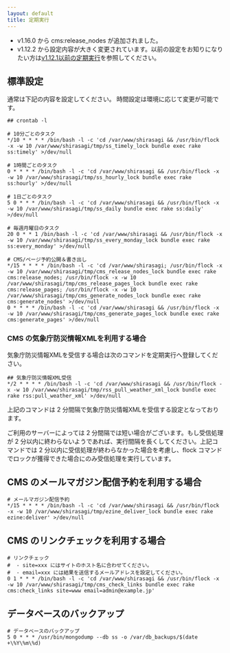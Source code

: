 ```yaml
---
layout: default
title: 定期実行
---
```


- v1.16.0 から cms:release_nodes が追加されました。
- v1.12.2 から設定内容が大きく変更されています。以前の設定をお知りになりたい方は[v1.12.1以前の定期実行](/settings/cron-before-v1.12.1.html)を参照してください。

## 標準設定

通常は下記の内容を設定してください。
時間設定は環境に応じて変更が可能です。

~~~
## crontab -l

# 10分ごとのタスク
*/10 * * * * /bin/bash -l -c 'cd /var/www/shirasagi && /usr/bin/flock -x -w 10 /var/www/shirasagi/tmp/ss_timely_lock bundle exec rake ss:timely' >/dev/null

# 1時間ごとのタスク
0 * * * * /bin/bash -l -c 'cd /var/www/shirasagi && /usr/bin/flock -x -w 10 /var/www/shirasagi/tmp/ss_hourly_lock bundle exec rake ss:hourly' >/dev/null

# 1日ごとのタスク
5 0 * * * /bin/bash -l -c 'cd /var/www/shirasagi && /usr/bin/flock -x -w 10 /var/www/shirasagi/tmp/ss_daily bundle exec rake ss:daily' >/dev/null

# 毎週月曜日のタスク
20 0 * * 1 /bin/bash -l -c 'cd /var/www/shirasagi && /usr/bin/flock -x -w 10 /var/www/shirasagi/tmp/ss_every_monday_lock bundle exec rake ss:every_monday' >/dev/null

# CMS/ページ予約公開＆書き出し
*/15 * * * * /bin/bash -l -c 'cd /var/www/shirasagi; /usr/bin/flock -x -w 10 /var/www/shirasagi/tmp/cms_release_nodes_lock bundle exec rake cms:release_nodes; /usr/bin/flock -x -w 10 /var/www/shirasagi/tmp/cms_release_pages_lock bundle exec rake cms:release_pages; /usr/bin/flock -x -w 10 /var/www/shirasagi/tmp/cms_generate_nodes_lock bundle exec rake cms:generate_nodes' >/dev/null
0 * * * * /bin/bash -l -c 'cd /var/www/shirasagi && /usr/bin/flock -x -w 10 /var/www/shirasagi/tmp/cms_generate_pages_lock bundle exec rake cms:generate_pages' >/dev/null
~~~

### CMS の気象庁防災情報XMLを利用する場合

気象庁防災情報XMLを受信する場合は次のコマンドを定期実行へ登録してください。

~~~
## 気象庁防災情報XML受信
*/2 * * * * /bin/bash -l -c 'cd /var/www/shirasagi && /usr/bin/flock -x -w 10 /var/www/shirasagi/tmp/rss_pull_weather_xml_lock bundle exec rake rss:pull_weather_xml' >/dev/null
~~~

上記のコマンドは 2 分間隔で気象庁防災情報XMLを受信する設定となっております。

ご利用のサーバーによっては 2 分間隔では短い場合がございます。もし受信処理が 2 分以内に終わらないようであれば、実行間隔を長くしてください。上記コマンドでは 2 分以内に受信処理が終わらなかった場合を考慮し、flock コマンドでロックが獲得できた場合にのみ受信処理を実行しています。


## CMS のメールマガジン配信予約を利用する場合

~~~
# メールマガジン配信予約
*/15 * * * * /bin/bash -l -c 'cd /var/www/shirasagi && /usr/bin/flock -x -w 10 /var/www/shirasagi/tmp/ezine_deliver_lock bundle exec rake ezine:deliver' >/dev/null
~~~

## CMS のリンクチェックを利用する場合

~~~
# リンクチェック
#  - site=xxx にはサイトのホスト名に合わせてください。
#  - email=xxx には結果を送信するメールアドレスを設定してください。
0 1 * * * /bin/bash -l -c 'cd /var/www/shirasagi && /usr/bin/flock -x -w 10 /var/www/shirasagi/tmp/cms_check_links bundle exec rake cms:check_links site=www email=admin@example.jp'
~~~

## データベースのバックアップ

~~~
# データベースのバックアップ
5 0 * * * /usr/bin/mongodump --db ss -o /var/db_backups/$(date +\%Y\%m\%d)
~~~
